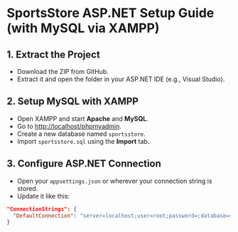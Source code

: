 # SportsStore ASP.NET Setup Guide (with MySQL via XAMPP)

##  1. Extract the Project

- Download the ZIP from GitHub.
- Extract it and open the folder in your ASP.NET IDE (e.g., Visual Studio).

##  2. Setup MySQL with XAMPP

- Open XAMPP and start **Apache** and **MySQL**.
- Go to [http://localhost/phpmyadmin](http://localhost/phpmyadmin).
- Create a new database named `sportsstore`.
- Import `sportsstore.sql` using the **Import** tab.

##  3. Configure ASP.NET Connection

- Open your `appsettings.json` or wherever your connection string is stored.
- Update it like this:

```json
"ConnectionStrings": {
  "DefaultConnection": "server=localhost;user=root;password=;database=sportsstore;"
}

